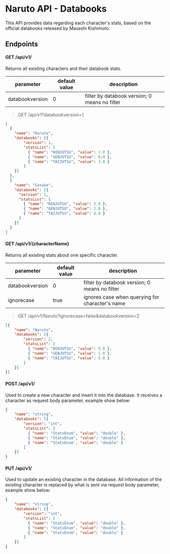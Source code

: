 # Naruto API - Databooks

This API provides data regarding each character's stats, based on the official databooks released by Masashi Kishimoto.


## Endpoints

#### GET /api/v1/

Returns all existing characters and their databook stats. 


| parameter       | default value | description                                     |
|-----------------|---------------|-------------------------------------------------|
| databookversion | 0             | filter by databook version; 0 means no filter   |

> GET /api/v1?databookversion=1

```json
[ 
  {
    "name": "Naruto",
    "databooks": [{
        "version": 1,
        "statsList": [
          { "name": "NINJUTSU", "value": 1.0 },
          { "name": "GENJUTSU", "value": 0.0 },
          { "name": "TAIJUTSU", "value": 3.0 }
        ]
    }]
  },  
  {
    "name": "Sasuke",
    "databooks": [{
      "version": 1,
      "statsList": [
        { "name": "NINJUTSU", "value": 3.0 },
        { "name": "GENJUTSU", "value": 2.0 },
        { "name": "TAIJUTSU", "value": 4.0 }
      ]
    }]
  }
]
```

#### GET /api/v1/{characterName}

Returns all existing stats about one specific character. 

| parameter       | default value | description                                     |
|-----------------|---------------|-------------------------------------------------|
| databookversion | 0             | filter by databook version; 0 means no filter   |
| ignorecase      | true          | ignores case when querying for character's name |

> GET /api/v1/Naruto?ignorecase=false&databookversion=2

```json
[{
    "name": "Naruto",
    "databooks": [{
        "version": 2,
        "statsList": [
          { "name": "NINJUTSU", "value": 5.0 },
          { "name": "GENJUTSU", "value": 1.0 },
          { "name": "TAIJUTSU", "value": 5.0 }
        ]
    }]
}]
```

#### POST /api/v1/

Used to create a new character and insert it into the database. It receives a character as request body parameter, example show below:

```json
{
    "name": "string",
    "databooks": [{
        "version": "int",
        "statsList": [
          { "name": "StatsEnum", "value": "double" },
          { "name": "StatsEnum", "value": "double" },
          { "name": "StatsEnum", "value": "double" }
        ]
    }]
}
```

#### PUT /api/v1/

Used to update an existing character in the database. All information of the existing character is replaced by what is sent via request body parameter, example show below:

```json
{
    "name": "string",
    "databooks": [{
        "version": "int",
        "statsList": [
          { "name": "StatsEnum", "value": "double" },
          { "name": "StatsEnum", "value": "double" },
          { "name": "StatsEnum", "value": "double" }
        ]
    }]
}
```


